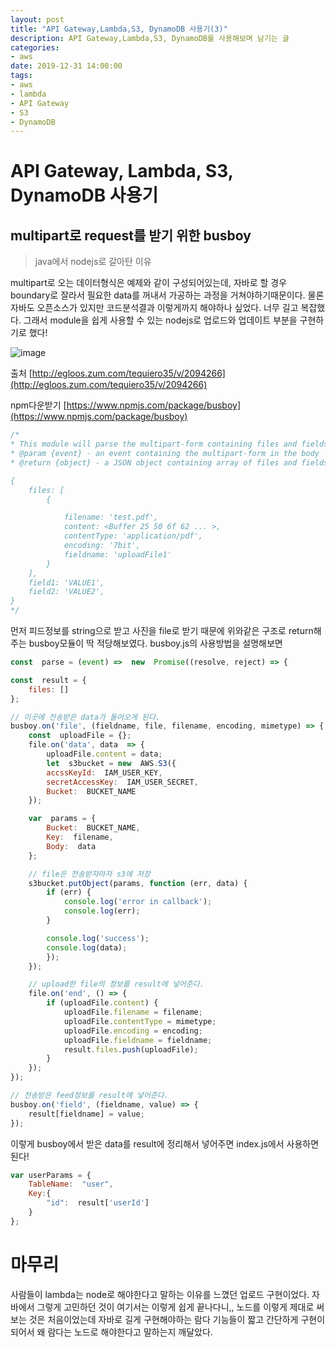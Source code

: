 ```yaml
---
layout: post
title: "API Gateway,Lambda,S3, DynamoDB 사용기(3)"
description: API Gateway,Lambda,S3, DynamoDB를 사용해보며 남기는 글
categories:
- aws
date: 2019-12-31 14:00:00
tags:
- aws
- lambda
- API Gateway
- S3
- DynamoDB
---
```


# API Gateway, Lambda, S3, DynamoDB 사용기

<h2> multipart로 request를 받기 위한 busboy</h2>

>java에서 nodejs로 갈아탄 이유

multipart로 오는 데이터형식은 예제와 같이 구성되어있는데, 
자바로 할 경우  boundary로 잘라서 필요한 data를 꺼내서 가공하는 과정을 거쳐야하기때문이다.
물론 자바도 오픈소스가 있지만 코드분석결과 이렇게까지 해야하나 싶었다. 너무 길고 복잡했다.
그래서 module을 쉽게 사용할 수 있는 nodejs로 업로드와 업데이트 부분을 구현하기로 했다!
	
![image](https://user-images.githubusercontent.com/47243329/71571554-3798de80-2b1e-11ea-962a-2aef60c42196.png)

출처 [http://egloos.zum.com/tequiero35/v/2094266](http://egloos.zum.com/tequiero35/v/2094266)

npm다운받기 [https://www.npmjs.com/package/busboy](https://www.npmjs.com/package/busboy)
```javascript
/*
* This module will parse the multipart-form containing files and fields from the lambda event object.
* @param {event} - an event containing the multipart-form in the body
* @return {object} - a JSON object containing array of files and fields, sample below.

{
	files: [
		{

			filename: 'test.pdf',
			content: <Buffer 25 50 6f 62 ... >,
			contentType: 'application/pdf',
			encoding: '7bit',
			fieldname: 'uploadFile1'
		}
	],
	field1: 'VALUE1',
	field2: 'VALUE2',
}
*/
```
먼저 피드정보를 string으로 받고 사진을 file로 받기 때문에 위와같은 구조로 return해주는 busboy모듈이 딱 적당해보였다.
busboy.js의 사용방법을 설명해보면

```javascript
const  parse = (event) =>  new  Promise((resolve, reject) => {

const  result = {
	files: []
};

// 이곳에 전송받은 data가 들어오게 된다.
busboy.on('file', (fieldname, file, filename, encoding, mimetype) => {
	const  uploadFile = {};
	file.on('data', data  => {
		uploadFile.content = data;
		let  s3bucket = new  AWS.S3({
		accssKeyId:  IAM_USER_KEY,
		secretAccessKey:  IAM_USER_SECRET,
		Bucket:  BUCKET_NAME
	});

	var  params = {
		Bucket:  BUCKET_NAME,
		Key:  filename,
		Body:  data
	};

	// file은 전송받자마자 s3에 저장
	s3bucket.putObject(params, function (err, data) {
		if (err) {
			console.log('error in callback');
			console.log(err);
		}

		console.log('success');
		console.log(data);
		});
	});

	// upload한 file의 정보를 result에 넣어준다.
	file.on('end', () => {
		if (uploadFile.content) {
			uploadFile.filename = filename;
			uploadFile.contentType = mimetype;
			uploadFile.encoding = encoding;
			uploadFile.fieldname = fieldname;
			result.files.push(uploadFile);
		}
	});
});

// 전송받은 feed정보를 result에 넣어준다.
busboy.on('field', (fieldname, value) => {
	result[fieldname] = value;
});
```
이렇게 busboy에서 받은 data를 result에 정리해서 넣어주면 index.js에서 사용하면된다!

```javascript
var userParams = {
	TableName:  "user",
	Key:{
		"id":  result['userId']
	}
};
```

# 마무리
사람들이 lambda는 node로 해야한다고 말하는 이유를 느꼈던 업로드 구현이었다. 자바에서 그렇게 고민하던 것이 여기서는 이렇게 쉽게 끝나다니,, 노드를 이렇게 제대로 써보는 것은 처음이었는데 자바로 길게 구현해야하는 람다 기능들이 짧고 간단하게 구현이되어서 왜 람다는 노드로 해야한다고 말하는지 깨달았다.
